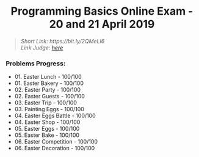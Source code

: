 <h1 align="center">Programming Basics Online Exam - 20 and 21 April 2019</h1>

<blockquote>
    <i>
        Short Link: https://bit.ly/2QMeLI6
    </i>
    <br>
    <i>
        Link Judge: <a href="https://judge.softuni.bg/Contests/Practice/Index/1637#0">here</a>
    </i>
</blockquote>

<h3>Problems Progress:</h3>
<ul>
<li>
    01. Easter Lunch - 100/100
</li>

<li>
    01. Easter Bakery - 100/100
</li>

<li>
    02. Easter Party - 100/100
</li>

<li>
    02. Easter Guests - 100/100
</li>

<li>
    03. Easter Trip - 100/100
</li>

<li>
    03. Painting Eggs - 100/100
</li>

<li>
    04. Easter Eggs Battle - 100/100
</li>

<li>
    04. Easter Shop - 100/100
</li>

<li>
    05. Easter Eggs - 100/100
</li>

<li>
    05. Easter Bake - 100/100
</li>

<li>
    06. Easter Competition - 100/100
</li>

<li>
    06. Easter Decoration - 100/100
</li>
</ul>
